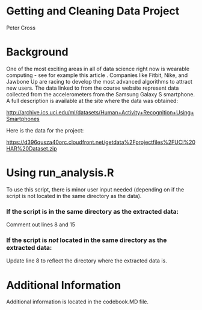 # Getting and Cleaning Data Project

Peter Cross

# Background
One of the most exciting areas in all of data science right now is wearable computing - see for example this article . Companies like Fitbit, Nike, and Jawbone Up are racing to develop the most advanced algorithms to attract new users. The data linked to from the course website represent data collected from the accelerometers from the Samsung Galaxy S smartphone. A full description is available at the site where the data was obtained:

http://archive.ics.uci.edu/ml/datasets/Human+Activity+Recognition+Using+Smartphones

Here is the data for the project:

https://d396qusza40orc.cloudfront.net/getdata%2Fprojectfiles%2FUCI%20HAR%20Dataset.zip

# Using run_analysis.R
To use this script, there is minor user input needed (depending on if the script is not located in the same directory as the data).
### If the script is in the same directory as the extracted data:
Comment out lines 8 and 15
### If the script is *not* located in the same directory as the extracted data:
Update line 8 to reflect the directory where the extracted data is.


# Additional Information
Additional information is located in the codebook.MD file.
